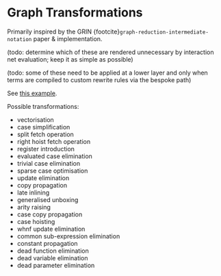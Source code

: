 # Graph Transformations

Primarily inspired by the GRIN {footcite}`graph-reduction-intermediate-notation` paper & implementation.

(todo: determine which of these are rendered unnecessary by interaction net evaluation; keep it as simple as possible)

(todo: some of these need to be applied at a lower layer and only when terms are compiled to custom rewrite rules via the bespoke path)

See [this example](https://nbviewer.jupyter.org/github/grin-compiler/grin/blob/master/papers/boquist.pdf#page=317).

Possible transformations:

- vectorisation
- case simplification
- split fetch operation
- right hoist fetch operation
- register introduction
- evaluated case elimination
- trivial case elimination
- sparse case optimisation
- update elimination
- copy propagation
- late inlining
- generalised unboxing
- arity raising
- case copy propagation
- case hoisting
- whnf update elimination
- common sub-expression elimination
- constant propagation
- dead function elimination
- dead variable elimination
- dead parameter elimination

```{footbibliography}
```